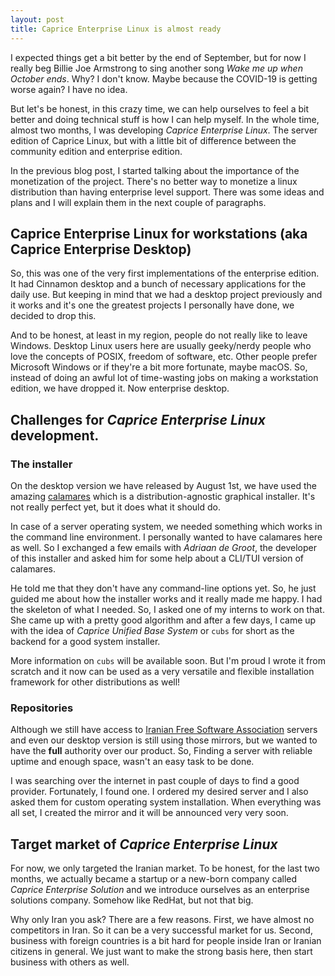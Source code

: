 ```yaml
---
layout: post
title: Caprice Enterprise Linux is almost ready
---
```


I expected things get a bit better by the end of September, but for now I really beg Billie Joe Armstrong to sing another song _Wake me up when October ends_. Why? I don't know. Maybe because the COVID-19 is getting worse again? I have no idea. 

But let's be honest, in this crazy time, we can help ourselves to feel a bit better and doing technical stuff is how I can help myself. In the whole time, almost two months, I was developing _Caprice Enterprise Linux_. The server edition of Caprice Linux, but with a little bit of difference between the community edition and enterprise edition. 

In the previous blog post, I started talking about the importance of the monetization of the project. There's no better way to monetize a linux distribution than having enterprise level support. There was some ideas and plans and I will explain them in the next couple of paragraphs.

## Caprice Enterprise Linux for workstations (aka Caprice Enterprise Desktop)

So, this was one of the very first implementations of the enterprise edition. It had Cinnamon desktop and a bunch of necessary applications for the daily use. But keeping in mind that we had a desktop project previously and it works and it's one the greatest projects I personally have done, we decided to drop this. 

And to be honest, at least in my region, people do not really like to leave Windows. Desktop Linux users here are usually geeky/nerdy people who love the concepts of POSIX, freedom of software, etc. Other people prefer Microsoft Windows or if they're a bit more fortunate, maybe macOS. So, instead of doing an awful lot of time-wasting jobs on making a workstation edition, we have dropped it. Now enterprise desktop. 

## Challenges for _Caprice Enterprise Linux_ development. 

### The installer 

On the desktop version we have released by August 1st, we have used the amazing [calamares](http://calamares.io) which is a distribution-agnostic graphical installer. It's not really perfect yet, but it does what it should do. 

In case of a server operating system, we needed something which works in the command line environment. I personally wanted to have calamares here as well. So I exchanged a few emails with _Adriaan de Groot_, the developer of this installer and asked him for some help about a CLI/TUI version of calamares. 

He told me that they don't have any command-line options yet. So, he just guided me about how the installer works and it really made me happy. I had the skeleton of what I needed. So, I asked one of my interns to work on that. She came up with a pretty good algorithm and after a few days, I came up with the idea of _Caprice Unified Base System_ or `cubs` for short as the backend for a good system installer. 

More information on `cubs` will be available soon. But I'm proud I wrote it from scratch and it now can be used as a very versatile and flexible installation framework for other distributions as well!

### Repositories 

Although we still have access to [Iranian Free Software Association](http://flossir.org/) servers and even our desktop version is still using those mirrors, but we wanted to have the __full__ authority over our product. So, Finding a server with reliable uptime and enough space, wasn't an easy task to be done. 

I was searching over the internet in past couple of days to find a good provider. Fortunately, I found one. I ordered my desired server and I also asked them for custom operating system installation. When everything was all set, I created the mirror and it will be announced very very soon. 

## Target market of _Caprice Enterprise Linux_ 

For now, we only targeted the Iranian market. To be honest, for the last two months, we actually became a startup or a new-born company called _Caprice Enterprise Solution_ and we introduce ourselves as an enterprise solutions company. Somehow like RedHat, but not that big. 

Why only Iran you ask? There are a few reasons. First, we have almost no competitors in Iran. So it can be a very successful market for us. Second, business with foreign countries is a bit hard for people inside Iran or Iranian citizens in general. We just want to make the strong basis here, then start business with others as well. 